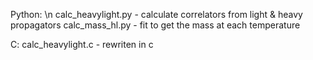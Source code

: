 Python: \n
calc_heavylight.py - calculate correlators from light & heavy propagators
calc_mass_hl.py - fit to get the mass at each temperature

C:
calc_heavylight.c - rewriten in c 
